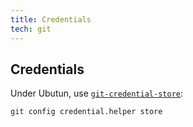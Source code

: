 ```yaml
---
title: Credentials
tech: git
---
```


## Credentials

Under Ubutun, use [`git-credential-store`](https://git-scm.com/docs/git-credential-store):

```sh
git config credential.helper store
```

